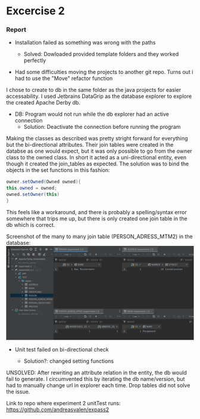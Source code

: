 # Excercise 2

### Report

- Installation failed as something was wrong with the paths

  - Solved: Dowloaded provided template folders and they worked perfectly

- Had some difficulties moving the projects to another git repo. Turns out i had to use the "Move" refactor function

I chose to create to db in the same folder as the java projects for easier accessability.
I used Jetbrains DataGrip as the database explorer to explore the created Apache Derby db.

- DB: Program would not run while the db explorer had an active connection
  - Solution: Deactivate the connection before running the program

Making the classes as described was pretty stright forward for everything but the bi-directional attributes. Their join tables were created in the databse as one would expect, but it was only possible to go from the owner class to the owned class. In short it acted as a uni-directional entity, even though it created the join_tables as expected. The solution was to bind the objects in the set functions in this fashion:

```java
owner.setOwned(Owned owned){
this.owned = owned;
owned.setOwner(this)
}
```

This feels like a workaround, and there is probably a spelling/syntax error somewhere that trips me up, but there is only created one join table in the db which is correct.

Screenshot of the many to many join table (PERSON_ADRESS_MTM2) in the database:
![db screenshot](https://github.com/andreasvalen/DAT250/blob/main/resources/imgs/experiment-2-db-joinTableFocus.PNG?raw=true)

- Unit test failed on bi-directional check

  - Solution?: changed setting functions

UNSOLVED: After rewriting an attribute relation in the entity, the db would fail to generate. I circumvented this by iterating the db name/version, but had to manually change url in explorer each time. Drop tables did not solve the issue.

Link to repo where experiment 2 unitTest runs: https://github.com/andreasvalen/expass2
